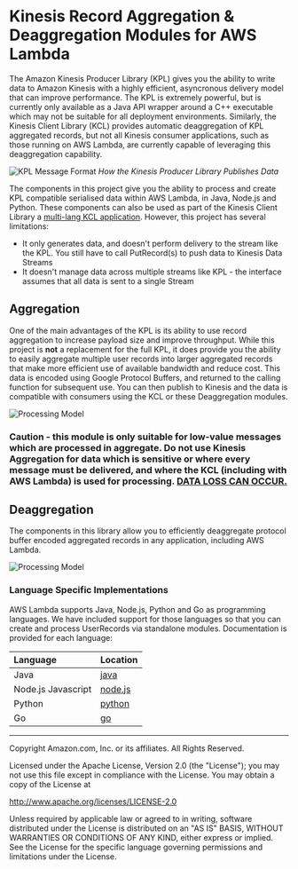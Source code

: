 # Kinesis Record Aggregation & Deaggregation Modules for AWS Lambda

The Amazon Kinesis Producer Library (KPL) gives you the ability to write data to Amazon Kinesis with a highly efficient, asyncronous delivery model that can improve performance. The KPL is extremely powerful, but is currently only available as a Java API wrapper around a C++ executable which may not be suitable for all deployment environments. Similarly, the Kinesis Client Library (KCL) provides automatic deaggregation of KPL aggregated records, but not all Kinesis consumer applications, such as those running on AWS Lambda, are currently capable of leveraging this deaggregation capability.

![KPL Message Format](kpl-message-format.png)
_How the Kinesis Producer Library Publishes Data_

The components in this project give you the ability to process and create KPL compatible serialised data within AWS Lambda, in Java, Node.js and Python. These components can also be used as part of the Kinesis Client Library a [multi-lang KCL application](https://github.com/awslabs/amazon-kinesis-client/tree/v1.x/src/main/java/com/amazonaws/services/kinesis/multilang). However, this project has several limitations:

* It only generates data, and doesn't perform delivery to the stream like the KPL. You still have to call PutRecord(s) to push data to Kinesis Data Streams
* It doesn't manage data across multiple streams like KPL - the interface assumes that all data is sent to a single Stream

## Aggregation

One of the main advantages of the KPL is its ability to use record aggregation to increase payload size and improve throughput. While this project is __not__ a replacement for the full KPL, it does provide you the ability to easily aggregate multiple user records into larger aggregated records that make more efficient use of available bandwidth and reduce cost. This data is encoded using Google Protocol Buffers, and returned to the calling function for subsequent use. You can then publish to Kinesis and the data is compatible with consumers using the KCL or these Deaggregation modules.

![Processing Model](aggregation.png)

### Caution - this module is only suitable for low-value messages which are processed in aggregate. Do not use Kinesis Aggregation for data which is sensitive or where every message must be delivered, and where the KCL (including with AWS Lambda) is used for processing. [DATA LOSS CAN OCCUR.](potential_data_loss.md)

## Deaggregation

The components in this library allow you to efficiently deaggregate protocol buffer encoded aggregated records in any application, including AWS Lambda.
 
![Processing Model](processing.png)

### Language Specific Implementations

AWS Lambda supports Java, Node.js, Python and Go as programming languages. We have included support for those languages so that you can create and process UserRecords via standalone modules. Documentation is provided for each language:

| Language | Location |
:--- | :--- 
| Java | [java](java/) |
| Node.js Javascript | [node.js](node/) |
| Python | [python](python/) |
| Go | [go](go/) |

----

Copyright Amazon.com, Inc. or its affiliates. All Rights Reserved.

Licensed under the Apache License, Version 2.0 (the "License");
you may not use this file except in compliance with the License.
You may obtain a copy of the License at

   http://www.apache.org/licenses/LICENSE-2.0

Unless required by applicable law or agreed to in writing, software
distributed under the License is distributed on an "AS IS" BASIS,
WITHOUT WARRANTIES OR CONDITIONS OF ANY KIND, either express or implied.
See the License for the specific language governing permissions and
limitations under the License.
